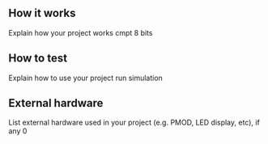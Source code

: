 <!---

This file is used to generate your project datasheet. Please fill in the information below and delete any unused
sections.

You can also include images in this folder and reference them in the markdown. Each image must be less than
512 kb in size, and the combined size of all images must be less than 1 MB.
-->

## How it works

Explain how your project works
cmpt 8 bits
## How to test

Explain how to use your project
run simulation
## External hardware

List external hardware used in your project (e.g. PMOD, LED display, etc), if any
0